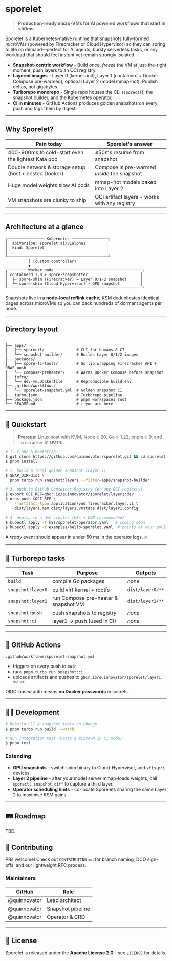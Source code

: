 # sporelet

> **Production-ready micro-VMs for AI powered workflows that start in <50ms.**

Sporelet is a Kubernetes-native runtime that snapshots fully-formed _microVMs_ (powered by Firecracker or Cloud Hypervisor) so they can spring to life on demand—perfect for AI agents, bursty serverless tasks, or any workload that should feel _instant_ yet remain strongly isolated.

- **Snapshot-centric workflow** - Build once, _freeze_ the VM at just-the-right moment, push layers to an OCI registry.
- **Layered images** - Layer 0 (kernel+init), Layer 1 (containerd + Docker Compose pre-warmed), optional Layer 2 (model mmap-hot). Publish deltas, not gigabytes.
- **Turborepo monorepo** - Single repo houses the CLI (`sporectl`), the snapshot builder, and the Kubernetes operator.
- **CI in minutes** - GitHub Actions produces golden snapshots on every push and tags them by digest.

---

## Why Sporelet?

| Pain today                                            | Sporelet's answer                             |
| ----------------------------------------------------- | --------------------------------------------- |
| 400-900ms to cold-start even the lightest Kata pod    | ≤50ms resume from snapshot                    |
| Double network & storage setup (host + nested Docker) | Compose is pre-warmed _inside_ the snapshot   |
| Huge model weights slow AI pods                       | mmap-hot models baked into Layer 2            |
| VM snapshots are clunky to ship                       | OCI artifact layers - works with any registry |

---

## Architecture at a glance

```text
┌──────────────── Kubernetes ────────────────┐
│  apiVersion: sporelet.ai/v1alpha1         │
│  kind: Sporelet                           │
│  …                                        │
└────────────────────────────────────────────┘
          │ (custom controller)
          ▼
┌──────── Worker node ──────────────────────────────────────┐
│ containerd 1.8 + spore-snapshotter                       │
│  ├─ spore-shim (Firecracker) → Layer 0/1/2 snapshot      │
│  └─ spore-shim (Cloud-Hypervisor) → GPU snapshot         │
└───────────────────────────────────────────────────────────┘
```

Snapshots live in a **node-local reflink cache**; KSM deduplicates identical pages across microVMs so you can pack hundreds of dormant agents per node.

---

## Directory layout

```text
.
├── apps/
│   ├── sporectl/              # CLI for humans & CI
│   └── snapshot-builder/      # Builds Layer 0/1/2 images
├── packages/
│   ├── spore-fc-tools/        # Go lib wrapping Firecracker API + ORAS push
│   └── compose-preheater/     # Warms Docker Compose before snapshot
├── infra/
│   └── dev-vm.Dockerfile      # Reproducible build env
├── .github/workflows/
│   └── sporelet-snapshot.yml  # Golden snapshot CI
├── turbo.json                 # Turborepo pipeline
├── package.json               # pnpm workspaces root
└── README.md                  # ← you are here
```

---

## 🚀 Quickstart

> **Prereqs:** Linux host with KVM, Node ≥ 20, Go ≥ 1.22, pnpm ≥ 9, and `firecracker` in `$PATH`.

```bash
# 1. clone & bootstrap
$ git clone https://github.com/quinnovator/sporelet.git && cd sporelet
$ pnpm install

# 2. build a local golden snapshot (Layer 1)
$ SNAP_DIR=dist \
  pnpm turbo run snapshot:layer1 --filter=apps/snapshot-builder

# 3. push to GitHub Container Registry (or any OCI registry)
$ export OCI_REF=ghcr.io/quinnovator/sporelet/layer1:dev
$ oras push $OCI_REF \
    --artifact-type application/vnd.firecracker.layer.v1 \
    dist/layer1.mem dist/layer1.vmstate dist/layer1.config

# 4. deploy to a dev cluster (K3s + KVM recommended)
$ kubectl apply -f k8s/sporelet-operator.yaml   # coming soon
$ kubectl apply -f examples/hello-sporelet.yaml  # points at your $OCI_REF
```

A _ready_ event should appear in under 50 ms in the operator logs. 🔥

---

## 🔧 Turborepo tasks

| Task              | Purpose                              | Outputs          |
| ----------------- | ------------------------------------ | ---------------- |
| `build`           | compile Go packages                  | _none_           |
| `snapshot:layer0` | build virt kernel + rootfs           | `dist/layer0/**` |
| `snapshot:layer1` | run Compose pre-heater & snapshot VM | `dist/layer1/**` |
| `snapshot:push`   | push snapshots to registry           | _none_           |
| `snapshot:ci`     | layer1 → push (used in CI)           | _none_           |

---

## 🤖 GitHub Actions

`.github/workflows/sporelet-snapshot.yml`

- triggers on every push to `main`
- runs `pnpm turbo run snapshot:ci`
- uploads artifacts and pushes to `ghcr.io/quinnovator/sporelet/layer1:<sha>`

OIDC-based auth means **no Docker passwords** in secrets.

---

## 🧑‍💻 Development

```bash
# Rebuild CLI & snapshot tools on change
$ pnpm turbo run build --watch

# Run integration test (boots a microVM in CI mode)
$ pnpm test
```

### Extending

- **GPU snapshots** - switch shim binary to Cloud-Hypervisor, add `vfio-pci` devices.
- **Layer 2 pipeline** - after your model server mmap-loads weights, call `sporectl snapshot diff` to capture a third layer.
- **Operator scheduling hints** - co-locate Sporelets sharing the same Layer 2 to maximise KSM gains.

---

## 🛤 Roadmap

TBD.

## 🤝 Contributing

PRs welcome! Check out `CONTRIBUTING.md` for branch naming, DCO sign-offs, and our lightweight RFC process.

### Maintainers

| GitHub       | Role              |
| ------------ | ----------------- |
| @quinnovator | Lead architect    |
| @quinnovator | Snapshot pipeline |
| @quinnovator | Operator & CRD    |

---

## 📜 License

Sporelet is released under the **Apache License 2.0** - see `LICENSE` for details.
